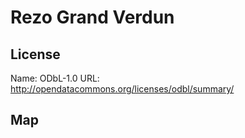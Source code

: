 # Rezo Grand Verdun

## License

Name: ODbL-1.0
URL: http://opendatacommons.org/licenses/odbl/summary/

## Map

<WorldMap topic="public-transport/rtfs-rt/Rezo_Grand_Verdun/vehicle_positions/#" />
